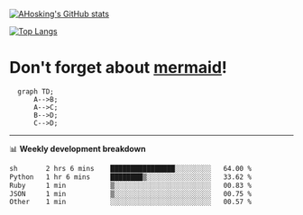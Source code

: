 [![AHosking's GitHub stats](https://github-readme-stats.vercel.app/api?username=ahosking&count_private=true&show_icons=true&theme=onedark&hide_rank=true&include_all_commits=true)](https://github.com/ahosking)

[![Top Langs](https://github-readme-stats.vercel.app/api/top-langs/?username=ahosking&layout=compact&theme=onedark)](https://github.com/ahosking)


# Don't forget about [mermaid](https://github.blog/2022-02-14-include-diagrams-markdown-files-mermaid/)!

```mermaid
  graph TD;
      A-->B;
      A-->C;
      B-->D;
      C-->D;
```
-------

📊 **Weekly development breakdown**

<!--START_SECTION:waka-->

```txt
sh       2 hrs 6 mins    ████████████████░░░░░░░░░   64.00 %
Python   1 hr 6 mins     ████████▒░░░░░░░░░░░░░░░░   33.62 %
Ruby     1 min           ▒░░░░░░░░░░░░░░░░░░░░░░░░   00.83 %
JSON     1 min           ▒░░░░░░░░░░░░░░░░░░░░░░░░   00.75 %
Other    1 min           ░░░░░░░░░░░░░░░░░░░░░░░░░   00.57 %
```

<!--END_SECTION:waka-->
